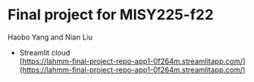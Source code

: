 # Final project for MISY225-f22
 Haobo Yang and Nian Liu
- Streamlit cloud   
  [https://lahmm-final-project-repo-app1-0f264m.streamlitapp.com/](https://lahmm-final-project-repo-app1-0f264m.streamlitapp.com/)
